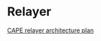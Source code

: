 # Relayer

[CAPE relayer architecture plan](https://www.notion.so/translucence/CAPE-relayer-architecture-plan-48ef430fab2e4737ac14b2d2325197cd)
